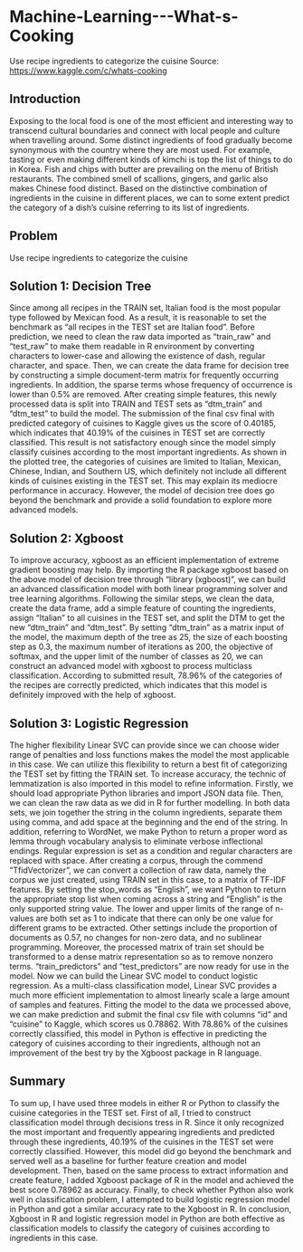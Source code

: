 # Machine-Learning---What-s-Cooking
Use recipe ingredients to categorize the cuisine
Source: https://www.kaggle.com/c/whats-cooking

## Introduction
Exposing to the local food is one of the most efficient and interesting way to transcend cultural boundaries and connect with local people and culture when travelling around. Some distinct ingredients of food gradually become synonymous with the country where they are most used. For example, tasting or even making different kinds of kimchi is top the list of things to do in Korea. Fish and chips with butter are prevailing on the menu of British restaurants. The combined smell of scallions, gingers, and garlic also makes Chinese food distinct. Based on the distinctive combination of ingredients in the cuisine in different places, we can to some extent predict the category of a dish’s cuisine referring to its list of ingredients. 

## Problem
Use recipe ingredients to categorize the cuisine

## Solution 1: Decision Tree
Since among all recipes in the TRAIN set, Italian food is the most popular type followed by Mexican food. As a result, it is reasonable to set the benchmark as “all recipes in the TEST set are Italian food”. 
Before prediction, we need to clean the raw data imported as “train_raw” and “test_raw” to make them readable in R environment by converting characters to lower-case and allowing the existence of dash, regular character, and space. 
Then, we can create the data frame for decision tree by constructing a simple document-term matrix for frequently occurring ingredients. In addition, the sparse terms whose frequency of occurrence is lower than 0.5% are removed. After creating simple features, this newly processed data is split into TRAIN and TEST sets as “dtm_train” and “dtm_test” to build the model.
The submission of the final csv final with predicted category of cuisines to Kaggle gives us the score of 0.40185, which indicates that 40.19% of the cuisines in TEST set are correctly classified. This result is not satisfactory enough since the model simply classify cuisines according to the most important ingredients. As shown in the plotted tree, the categories of cuisines are limited to Italian, Mexican, Chinese, Indian, and Southern US, which definitely not include all different kinds of cuisines existing in the TEST set. This may explain its mediocre performance in accuracy. However, the model of decision tree does go beyond the benchmark and provide a solid foundation to explore more advanced models.

## Solution 2: Xgboost
To improve accuracy, xgboost as an efficient implementation of extreme gradient boosting may help. By importing the R package xgboost based on the above model of decision tree through “library (xgboost)”, we can build an advanced classification model with both linear programming solver and tree learning algorithms. Following the similar steps, we clean the data, create the data frame, add a simple feature of counting the ingredients, assign “Italian” to all cuisines in the TEST set, and split the DTM to get the new “dtm_train” and “dtm_test”. 
By setting “dtm_train” as a matrix input of the model, the maximum depth of the tree as 25, the size of each boosting step as 0.3, the maximum number of iterations as 200, the objective of softmax, and the upper limit of the number of classes as 20, we can construct an advanced model with xgboost to process multiclass classification. 
According to submitted result, 78.96% of the categories of the recipes are correctly predicted, which indicates that this model is definitely improved with the help of xgboost. 

## Solution 3: Logistic Regression
The higher flexibility Linear SVC can provide since we can choose wider range of penalties and loss functions makes the model the most applicable in this case. We can utilize this flexibility to return a best fit of categorizing the TEST set by fitting the TRAIN set. To increase accuracy, the technic of lemmatization is also imported in this model to refine information. Firstly, we should load appropriate Python libraries and import JSON data file. 
Then, we can clean the raw data as we did in R for further modelling. In both data sets, we join together the string in the column ingredients, separate them using comma, and add space at the beginning and the end of the string. In addition, referring to WordNet, we make Python to return a proper word as lemma through vocabulary analysis to eliminate verbose inflectional endings. Regular expression is set as a condition and regular characters are replaced with space. 
After creating a corpus, through the commend “TfidVectorizer”, we can convert a collection of raw data, namely the corpus we just created, using TRAIN set in this case, to a matrix of TF-IDF features. By setting the stop_words as “English”, we want Python to return the appropriate stop list when coming across a string and “English” is the only supported string value. The lower and upper limits of the range of n-values are both set as 1 to indicate that there can only be one value for different grams to be extracted. Other settings include the proportion of documents as 0.57, no changes for non-zero data, and no sublinear programming. Moreover, the processed matrix of train set should be transformed to a dense matrix representation so as to remove nonzero terms. “train_predictors” and “test_predictors” are now ready for use in the model. 
Now we can build the Linear SVC model to conduct logistic regression. As a multi-class classification model, Linear SVC provides a much more efficient implementation to almost linearly scale a large amount of samples and features. 
Fitting the model to the data we processed above, we can make prediction and submit the final csv file with columns “id” and “cuisine” to Kaggle, which scores us 0.78862. With 78.86% of the cuisines correctly classified, this model in Python is effective in predicting the category of cuisines according to their ingredients, although not an improvement of the best try by the Xgboost package in R language. 

## Summary
To sum up, I have used three models in either R or Python to classify the cuisine categories in the TEST set. First of all, I tried to construct classification model through decisions tress in R. Since it only recognized the most important and frequently appearing ingredients and predicted through these ingredients, 40.19% of the cuisines in the TEST set were correctly classified. However, this model did go beyond the benchmark and served well as a baseline for further feature creation and model development. Then, based on the same process to extract information and create feature, I added Xgboost package of R in the model and achieved the best score 0.78962 as accuracy. Finally, to check whether Python also work well in classification problem, I attempted to build logistic regression model in Python and got a similar accuracy rate to the Xgboost in R. In conclusion, Xgboost in R and logistic regression model in Python are both effective as classification models to classify the category of cuisines according to ingredients in this case. 
